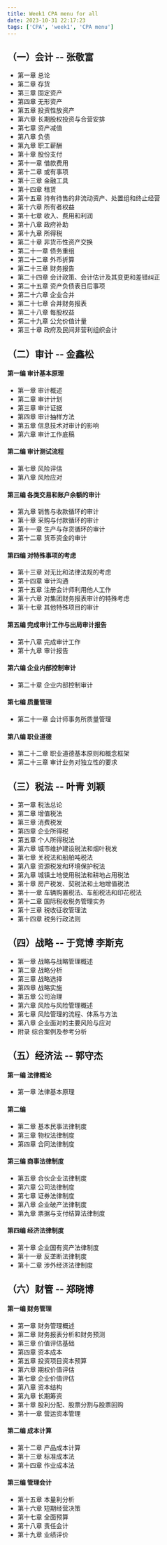 ```yaml
---
title: Week1 CPA menu for all
date: 2023-10-31 22:17:23
tags: ['CPA', 'week1', 'CPA menu']
---
```

## （一）会计 -- 张敬富
- 第一章 总论
- 第二章 存货
- 第三章 固定资产
- 第四章 无形资产
- 第五章 投资性放资产
- 第六章 长期股权投资与合营安排
- 第七章 资产减值
- 第八章 负债
- 第九章 职工薪酬
- 第十章 股份支付
- 第十一章 借款费用
- 第十二章 或有事项
- 第十三章 金融工具
- 第十四章 租赁
- 第十五章 持有待售的非流动资产、处置组和终止经营
- 第十六章 所有者权益
- 第十七章 收入、费用和利润
- 第十八章 政府补助
- 第十九章 所得税
- 第二十章 非货币性资产交换
- 第二十一章 债务重组
- 第二十二章 外币折算
- 第二十三章 财务报告
- 第二十四章 会计政策、会计估计及其变更和差错纠正
- 第二十五章 资产负债表日后事项
- 第二十六章 企业合并
- 第二十七章 合并财务报表
- 第二十八章 每股权益
- 第二十九章 公允价值计量
- 第三十章 政府及民间非营利组织会计

## （二）审计 -- 金鑫松
#### 第一编 审计基本原理
- 第一章 审计概述
- 第二章 审计计划
- 第三章 审计证据
- 第四章 审计抽样方法
- 第五章 信息技术对审计的影响
- 第六章 审计工作底稿
#### 第二编 审计测试流程
- 第七章 风险评估
- 第八章 风险应对
#### 第三编 各类交易和账户余额的审计
- 第九章 销售与收款循环的审计
- 第十章 采购与付款循环的审计
- 第十一章 生产与存货循环的审计
- 第十二章 货币资金的审计
#### 第四编 对特殊事项的考虑
- 第十三章 对无比和法律法规的考虑
- 第十四章 审计沟通 
- 第十五章 注册会计师利用他人工作
- 第十六章 对集团财务报表审计的特殊考虑
- 第十七章 其他特殊项目的审计
#### 第五编 完成审计工作与出局审计报告
- 第十八章 完成审计工作
- 第十九章 审计报告
#### 第六编 企业内部控制审计
- 第二十章 企业内部控制审计
#### 第七编 质量管理
- 第二十一章 会计师事务所质量管理
#### 第八编 职业道德
- 第二十二章 职业道德基本原则和概念框架
- 第二十三章 审计业务对独立性的要求  



## （三）税法 -- 叶青 刘颖
- 第一章 税法总论
- 第二章 增值税法
- 第三章 消费税发
- 第四章 企业所得税
- 第五章 个人所得税法
- 第六章 城市维护建设税法和烟叶税发
- 第七章 关税法和船舶吨税法
- 第八章 资源税发和环境保护税法
- 第九章 城镇土地使用税法和耕地占用税法
- 第十章 房产税发、契税法和土地增值税法
- 第十一章 车辆购置税法、车船税法和印花税法
- 第十二章 国际税收税务管理实务
- 第十三章 税收征收管理法
- 第十四章 税务行政法则


## （四）战略 -- 于竞博 李斯克
- 第一章 战略与战略管理概述
- 第二章 战略分析
- 第三章 战略选择
- 第四章 战略实施
- 第五章 公司治理
- 第六章 风险与风险管理概述
- 第七章 风险管理的流程、体系与方法
- 第八章 企业面对的主要风险与应对
- 附录 综合案例及参考分析


## （五）经济法 -- 郭守杰

#### 第一编 法律概论
- 第一章 法律基本原理
#### 第二编
- 第二章 基本民事法律制度
- 第三章 物权法律制度
- 第四章 合同法律制度
#### 第三编 商事法律制度
- 第五章 合伙企业法律制度
- 第六章 公司法律制度
- 第七章 证券法律制度
- 第八章 企业破产法律制度
- 第九章 票据与支付结算法律制度
#### 第四编 经济法律制度
- 第十章 企业国有资产法律制度
- 第十一章 反垄断法律制度
- 第十二章 涉外经济法律制度


## （六）财管 --  郑晓博
#### 第一编 财务管理
- 第一章 财务管理概述
- 第二章 财务报表分析和财务预测
- 第三章 价值评估基础
- 第四章 资本成本
- 第五章 投资项目资本预算
- 第六章 期权价值评估
- 第七章 企业价值评估
- 第八章 资本结构
- 第九章 长期筹资
- 第十章 股利分配、股票分割与股票回购
- 第十一章 营运资本管理
#### 第二编 成本计算
- 第十二章 产品成本计算
- 第十三章 标准成本法
- 第十四章 作业成本法
#### 第三编 管理会计
- 第十五章 本量利分析
- 第十六章 短期经营决策
- 第十七章 全面预算
- 第十八章 责任会计
- 第十九章 业绩评价